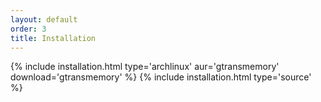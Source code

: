 ```yaml
---
layout: default
order: 3
title: Installation
---
```

{% include installation.html type='archlinux' aur='gtransmemory' download='gtransmemory' %}
{% include installation.html type='source' %}
